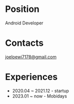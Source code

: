 # Position
Android Developer

# Contacts
joeloewi7178@gmail.com

# Experiences
- 2020.04 ~ 2021.12 - startup
- 2023.01 ~ now     - Mobidays
